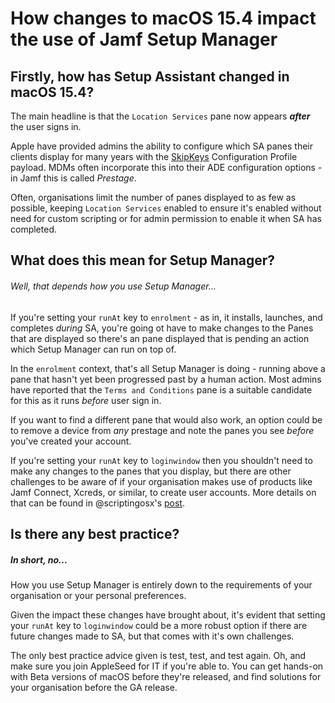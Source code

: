 # How changes to macOS 15.4 impact the use of Jamf Setup Manager

## Firstly, how has Setup Assistant changed in macOS 15.4? 

The main headline is that the `Location Services` pane now appears _**after**_ the user signs in.

Apple have provided admins the ability to configure which SA panes their clients display for many years with the [SkipKeys](https://developer.apple.com/documentation/devicemanagement/skipkeys) Configuration Profile payload.
MDMs often incorporate this into their ADE configuration options - in Jamf this is called _Prestage_.

Often, organisations limit the number of panes displayed to as few as possible, keeping `Location Services` enabled to ensure it's enabled without need for custom scripting or for admin permission to enable it when SA has completed.

## What does this mean for Setup Manager?

###### Well, that depends how you use Setup Manager...
If you're setting your `runAt` key to `enrolment` - as in, it installs, launches, and completes _during_ SA, you're going ot have to make changes to the Panes that are displayed so there's an pane displayed that is pending an action which Setup Manager can run on top of.

In the `enrolment` context, that's all Setup Manager is doing - running above a pane that hasn't yet been progressed past by a human action.
Most admins have reported that the `Terms and Conditions` pane is a suitable candidate for this as it runs _before_ user sign in.

If you want to find a different pane that would also work, an option could be to remove a device from _any_ prestage and note the panes you see _before_ you've created your account.


If you're setting your `runAt` key to `loginwindow` then you shouldn't need to make any changes to the panes that you display, but there are other challenges to be aware of if your organisation makes use of products like Jamf Connect, Xcreds, or similar, to create user accounts.
More details on that can be found in @scriptingosx's [post](https://github.com/jamf/Setup-Manager/discussions/96).


## Is there any best practice?

##### In short, no... 
How you use Setup Manager is entirely down to the requirements of your organisation or your personal preferences.

Given the impact these changes have brought about, it's evident that setting your `runAt` key to `loginwindow` could be a more robust option if there are future changes made to SA, but that comes with it's own challenges.

The only best practice advice given is test, test, and test again.
Oh, and make sure you join AppleSeed for IT if you're able to. You can get hands-on with Beta versions of macOS before they're released, and find solutions for your organisation before the GA release.
